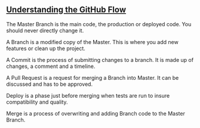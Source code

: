 ## [Understanding the GitHub Flow](https://guides.github.com/introduction/flow/)

The Master Branch is the main code, the production or deployed code. You should never directly change it.

A Branch is a modified copy of the Master. This is where you add new features or clean up the project.

A Commit is the process of submitting changes to a branch. It is made up of changes, a comment and a timeline.

A Pull Request is a request for merging a Branch into Master. It can be discussed and has to be approved.

Deploy is a phase just before merging when tests are run to insure compatibility and quality.

Merge is a process of overwriting and adding Branch code to the Master Branch.
